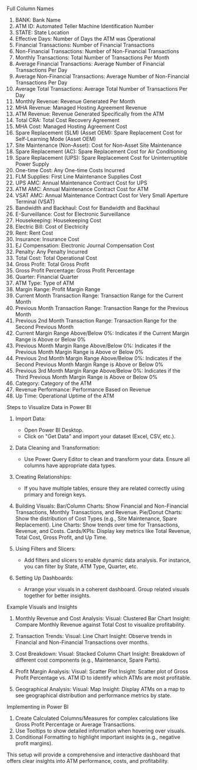 
Full Column Names
1. BANK: Bank Name
2. ATM ID: Automated Teller Machine Identification Number
3. STATE: State Location
4. Effective Days: Number of Days the ATM was Operational
5. Financial Transactions: Number of Financial Transactions
6. Non-Financial Transactions: Number of Non-Financial Transactions
7. Monthly Transactions: Total Number of Transactions Per Month
8. Average Financial Transactions: Average Number of Financial Transactions Per Day
9. Average Non-Financial Transactions: Average Number of Non-Financial Transactions Per Day
10. Average Total Transactions: Average Total Number of Transactions Per Day
11. Monthly Revenue: Revenue Generated Per Month
12. MHA Revenue: Managed Hosting Agreement Revenue
13. ATM Revenue: Revenue Generated Specifically from the ATM
14. Total CRA: Total Cost Recovery Agreement
15. MHA Cost: Managed Hosting Agreement Cost
16. Spare Replacement (SLM) (Asset OEM): Spare Replacement Cost for Self-Learning Mode (Asset OEM)
17. Site Maintenance (Non-Asset): Cost for Non-Asset Site Maintenance
18. Spare Replacement (AC): Spare Replacement Cost for Air Conditioning
19. Spare Replacement (UPS): Spare Replacement Cost for Uninterruptible Power Supply
20. One-time Cost: Any One-time Costs Incurred
21. FLM Supplies: First Line Maintenance Supplies Cost
22. UPS AMC: Annual Maintenance Contract Cost for UPS
23. ATM AMC: Annual Maintenance Contract Cost for ATM
24. VSAT AMC: Annual Maintenance Contract Cost for Very Small Aperture Terminal (VSAT)
25. Bandwidth and Backhaul: Cost for Bandwidth and Backhaul
26. E-Surveillance: Cost for Electronic Surveillance
27. Housekeeping: Housekeeping Cost
28. Electric Bill: Cost of Electricity
29. Rent: Rent Cost
30. Insurance: Insurance Cost
31. EJ Compensation: Electronic Journal Compensation Cost
32. Penalty: Any Penalty Incurred
33. Total Cost: Total Operational Cost
34. Gross Profit: Total Gross Profit
35. Gross Profit Percentage: Gross Profit Percentage
36. Quarter: Financial Quarter
37. ATM Type: Type of ATM
38. Margin Range: Profit Margin Range
39. Current Month Transaction Range: Transaction Range for the Current Month
40. Previous Month Transaction Range: Transaction Range for the Previous Month
41. Previous 2nd Month Transaction Range: Transaction Range for the Second Previous Month
42. Current Margin Range Above/Below 0%: Indicates if the Current Margin Range is Above or Below 0%
43. Previous Month Margin Range Above/Below 0%: Indicates if the Previous Month Margin Range is Above or Below 0%
44. Previous 2nd Month Margin Range Above/Below 0%: Indicates if the Second Previous Month Margin Range is Above or Below 0%
45. Previous 3rd Month Margin Range Above/Below 0%: Indicates if the Third Previous Month Margin Range is Above or Below 0%
46. Category: Category of the ATM
47. Revenue Performance: Performance Based on Revenue
48. Up Time: Operational Uptime of the ATM

 Steps to Visualize Data in Power BI

1. Import Data:
   - Open Power BI Desktop.
   - Click on "Get Data" and import your dataset (Excel, CSV, etc.).

2. Data Cleaning and Transformation:
   - Use Power Query Editor to clean and transform your data. Ensure all columns have appropriate data types.

3. Creating Relationships:
   - If you have multiple tables, ensure they are related correctly using primary and foreign keys.

4. Building Visuals:
   Bar/Column Charts: Show Financial and Non-Financial Transactions, Monthly Transactions, and Revenue.
   Pie/Donut Charts: Show the distribution of Cost Types (e.g., Site Maintenance, Spare Replacement).
   Line Charts: Show trends over time for Transactions, Revenue, and Costs.
   Cards/KPIs: Display key metrics like Total Revenue, Total Cost, Gross Profit, and Up Time.

5. Using Filters and Slicers:
   - Add filters and slicers to enable dynamic data analysis. For instance, you can filter by State, ATM Type, Quarter, etc.

6. Setting Up Dashboards:
   - Arrange your visuals in a coherent dashboard. Group related visuals together for better insights.

 Example Visuals and Insights

1. Monthly Revenue and Cost Analysis:
   Visual: Clustered Bar Chart
   Insight: Compare Monthly Revenue against Total Cost to visualize profitability.

2. Transaction Trends:
   Visual: Line Chart
   Insight: Observe trends in Financial and Non-Financial Transactions over months.

3. Cost Breakdown:
   Visual: Stacked Column Chart
   Insight: Breakdown of different cost components (e.g., Maintenance, Spare Parts).

4. Profit Margin Analysis:
   Visual: Scatter Plot
   Insight: Scatter plot of Gross Profit Percentage vs. ATM ID to identify which ATMs are most profitable.

5. Geographical Analysis:
   Visual: Map
   Insight: Display ATMs on a map to see geographical distribution and performance metrics by state.

 Implementing in Power BI

1. Create Calculated Columns/Measures for complex calculations like Gross Profit Percentage or Average Transactions.
2. Use Tooltips to show detailed information when hovering over visuals.
3. Conditional Formatting to highlight important insights (e.g., negative profit margins).

This setup will provide a comprehensive and interactive dashboard that offers clear insights into ATM performance, costs, and profitability.
